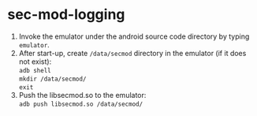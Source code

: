 sec-mod-logging
===============

1. Invoke the emulator under the android source code directory by typing `emulator`.
2. After start-up, create `/data/secmod` directory in the emulator (if it does not exist):  
`adb shell`  
`mkdir /data/secmod/`  
`exit`  
3. Push the libsecmod.so to the emulator:  
`adb push libsecmod.so /data/secmod/`  

